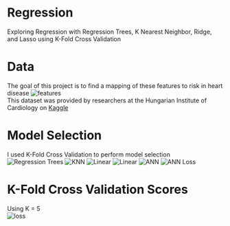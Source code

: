 # Regression
Exploring Regression with Regression Trees, K Nearest Neighbor, Ridge, and Lasso using K-Fold Cross Validation

# Data
The goal of this project is to find a mapping of these features to risk in heart disease
![features](https://i.imgur.com/bhtSYvB.png) <br/>
This dataset was provided by researchers at the Hungarian Institute of Cardiology on [Kaggle](https://www.kaggle.com/ronitf/heart-disease-uci)

# Model Selection
I used K-Fold Cross Validation to perform model selection
![Regression Trees](https://i.imgur.com/ASkGAGE.png)
![KNN](https://i.imgur.com/wf0fkLr.png)
![Linear](https://i.imgur.com/Lc8xdFo.png)
![Linear](https://i.imgur.com/xHET8As.png)
![ANN](https://i.imgur.com/j67cGhn.png)
![ANN Loss](https://i.imgur.com/IZzh1dq.png)

# K-Fold Cross Validation Scores
Using K = 5 </br>
![loss](https://i.imgur.com/euBrTS9.png)
